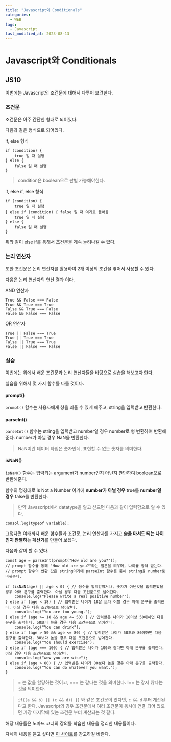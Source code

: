 ```yaml
---
title: "Javascript와 Conditionals"
categories:
  - WEB
tags:
  - Javascript
last_modified_at: 2023-08-13
---
```


# Javascript와 Conditionals
## JS10

이번에는 Javascript의 조건문에 대해서 다루어 보려한다.

### 조건문

조건문은 아주 간단한 형태로 되어있다.

다음과 같은 형식으로 되어있다.

if, else 형식
```
if (condition) {
	true 일 때 실행
} else {
	false 일 때 실행
}
```
> condition은 boolean으로 판별 가능해야한다.

if, else if, else 형식
```
if (condition) {
	true 일 때 실행
} else if (condition) { false 일 때 여기로 들어옴 
	true 일 때 실행
} else {
	false 일 때 실행
}
```
위와 같이 else if를 통해서 조건문을 계속 늘려나갈 수 있다.

### 논리 연산자

또한 조건문은 논리 연산자를 활용하여 2개 이상의 조건을 엮어서 사용할 수 있다.

다음은 논리 연산자의 연산 결과 이다.

AND 연산자
```
True && False === False
True && True === True
False && True === False
False && False === False
```

OR 연산자
```
True || False === True
True || True === True
False || True === True
False || False === False
```

### 실습

이번에는 위에서 배운 조건문과 논리 연산자들을 바탕으로 실습을 해보고자 한다.

실습을 위해서 몇 가지 함수를 다룰 것이다.

#### prompt()
`prompt()` 함수는 사용자에게 창을 띄울 수 있게 해주고, string을 입력받고 반환한다.

#### parseInt()
`parseInt()` 함수는 string을 입력받고 number일 경우 number로 형 변환하여 반환해준다.
number가 아닐 경우 NaN을 반환한다.

> NaN이란 데이터 타입은 숫자인데, 표현할 수 없는 숫자를 의미한다.

#### isNaN()
`isNaN()` 함수는 입력되는 argument가 number인지 아닌지 판단하여 boolean으로 반환해준다.

함수의 명칭대로 is Not a Number 이기에 **number가 아닐 경우** true를 **number일 경우** false를 반환한다.

> 만약 Javascript에서 datatype을 알고 싶으면 다음과 같이 입력함으로 알 수 있다.
```
consol.log(typeof variable);
```

그렇다면 여태까지 배운 함수들과 조건문, 논리 연산자를 가지고 **술을 마셔도 되는 나이인지 판별하는
계산기**를 만들어 보겠다.

다음과 같이 할 수 있다.

```
const age = parseInt(prompt("How old are you?"));
// prompt 함수를 통해 "How old are you?"라는 질문을 띄우며, 나이를 입력 받는다.
// prompt 함수의 반환 값은 string이기에 parseInt 함수를 통해 string을 number로 바꿔준다.

if (isNaN(age) || age < 0) { // 음수를 입력받았거나, 숫자가 아닌것을 입력받았을 경우 아래 문구를 출력한다. 아닐 경우 다음 조건문으로 넘어간다.
    console.log("Please write a real positive number");
} else if (age < 18) { // 입력받은 나이가 18살 보다 어릴 경우 아래 문구를 출력한다. 아닐 경우 다음 조건문으로 넘어간다.
    console.log("You are too young.");
} else if (age >= 18 && age <= 50) { // 입력받은 나이가 18이상 50이하면 다음 문구를 출력한다. 50보다 높을 경우 다음 조건문으로 넘어간다.
    console.log("You can drink");
} else if (age > 50 && age <= 80) { // 입력받은 나이가 50초과 80이하면 다음 문구를 출력한다. 80보다 높을 경우 다음 조건문으로 넘어간다.
    console.log("You should exercise");
} else if (age === 100) { // 입력받은 나이가 100과 같다면 아래 문구를 출력한다. 아닐 경우 다음 조건문으로 넘어간다.
	console.log("wow you are wise");
} else if (age > 80) { // 입력받은 나이가 80보다 높을 경우 아래 문구를 출력한다.
    console.log("You can do whatever you want.");
}
```

> = 는 값을 할당하는 것이고, === 는 같다는 것을 의미한다. !== 는 같지 않다는 것을 의미한다.

> `if((a && b) || (c && d)) {}` 와 같은 조건문이 있다면, `c && d` 부터 계산된다고 한다. Javascript의 경우
조건문에서 여러 조건문이 동시에 연결 되어 있으면 가장 마지막에 있는 조건문 부터 계산되는 것 같다.

해당 내용들은 노마드 코더의 강의를 학습한 내용을 정리한 내용들이다.  

자세히 내용을 듣고 싶다면 [이 사이트]를 참고하길 바란다.

[이 사이트]: https://nomadcoders.co/javascript-for-beginners/lectures/2888
